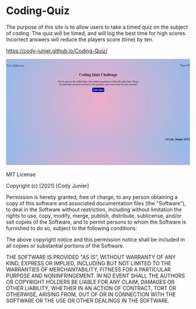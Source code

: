 # Coding-Quiz
The purpose of this site is to allow users to take a timed quiz on the subject of coding. The quiz will be timed, and will log the best time for high scores. Incorrect answers will reduce the players score (time) by ten.

<!-- url -->
https://cody-junier.github.io/Coding-Quiz/
<!-- screenshot -->
![screenshot for webpage](assets/images/screenshot.png)
<!-- liscense  -->
MIT License

Copyright (c) [2021] [Cody Junier]

Permission is hereby granted, free of charge, to any person obtaining a copy of this software and associated documentation files (the "Software"), to deal in the Software without restriction, including without limitation the rights to use, copy, modify, merge, publish, distribute, sublicense, and/or sell copies of the Software, and to permit persons to whom the Software is furnished to do so, subject to the following conditions:

The above copyright notice and this permission notice shall be included in all copies or substantial portions of the Software.

THE SOFTWARE IS PROVIDED "AS IS", WITHOUT WARRANTY OF ANY KIND, EXPRESS OR IMPLIED, INCLUDING BUT NOT LIMITED TO THE WARRANTIES OF MERCHANTABILITY, FITNESS FOR A PARTICULAR PURPOSE AND NONINFRINGEMENT. IN NO EVENT SHALL THE AUTHORS OR COPYRIGHT HOLDERS BE LIABLE FOR ANY CLAIM, DAMAGES OR OTHER LIABILITY, WHETHER IN AN ACTION OF CONTRACT, TORT OR OTHERWISE, ARISING FROM, OUT OF OR IN CONNECTION WITH THE SOFTWARE OR THE USE OR OTHER DEALINGS IN THE SOFTWARE.